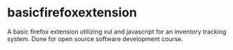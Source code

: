 basicfirefoxextension
=====================
A basic firefox extension utilizing xul and javascript for an inventory tracking system. Done for open source software development course.
